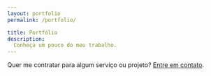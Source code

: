 ```yaml
---
layout: portfolio
permalink: /portfolio/

title: Portfólio
description:
  Conheça um pouco do meu trabalho.
---
```

Quer me contratar para algum serviço ou projeto? [Entre em contato](mailto:pedroivobritto@gmail.com).
